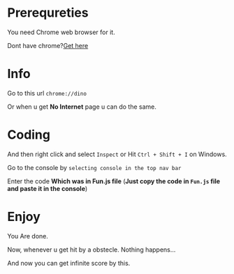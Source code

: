 # Prerequreties

You need Chrome web browser for it.

Dont have chrome?[Get here](http://chrome.com)

# Info

Go to this url ``chrome://dino``

Or when u get **No Internet** page u can do the same.

# Coding

And then right click and select ``Inspect`` or Hit ``Ctrl + Shift + I`` on Windows.


Go to the console by ``selecting console in the top nav bar``


Enter the code **Which was in Fun.js file** (**Just copy the code in ``Fun.js`` file and paste it in the console**)

# Enjoy

You Are done.

Now, whenever u get hit by a obstecle. Nothing happens...

And now you can get infinite score by this.
